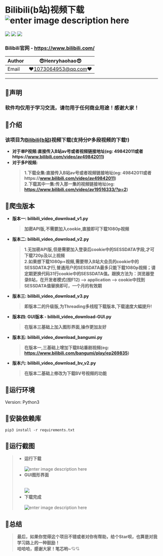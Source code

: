 Bilibili(b站)视频下载 ![enter image description here](Pic/logo.png)
===========================
![](https://img.shields.io/badge/Python-3.6.3-green.svg) ![](https://img.shields.io/badge/requests-2.18.4-green.svg) ![](https://img.shields.io/badge/moviepy-0.2.3.2-green.svg)
### Bilibili官网 - https://www.bilibili.com/
|Author|:sunglasses:Henryhaohao:sunglasses:|
|---|---
|Email|:hearts:1073064953@qq.com:hearts:

    
****
## :dolphin:声明
### 软件均仅用于学习交流，请勿用于任何商业用途！感谢大家！
## :dolphin:介绍
### 该项目为[Bilibili(b站)](https://www.bilibili.com/)视频下载(支持分P多段视频的下载!)
- **对于单P视频:直接传入B站av号或者视频链接地址(eg: 49842011或者https://www.bilibili.com/video/av49842011)**
- **对于多P视频:**
  > **1.下载全集:直接传入B站av号或者视频链接地址(eg: 49842011或者https://www.bilibili.com/video/av49842011)**<br>
  > **2.下载其中一集:传入那一集的视频链接地址(eg: https://www.bilibili.com/video/av19516333/?p=2)**
## :dolphin:爬虫版本
- **版本一: bilibili_video_download_v1.py**
  > **加密API版,不需要加入cookie,直接即可下载1080p视频<br>**
- **版本二: bilibili_video_download_v2.py**
  > **1.无加密API版,但是需要加入登录后cookie中的SESSDATA字段,才可下载720p及以上视频**<br>
  > **2.如果想下载1080p+视频,需要带入B站大会员的cookie中的SESSDATA才行,普通用户的SESSDATA最多只能下载1080p视频；请定期更换代码31行cookie中的SESSDATA值。跟换方法为：浏览器登录B站，在开发者模式(按F12) --> application --> cookie中找到SESSDATA值替换即可，一个月的有效期**
- **版本三: bilibili_video_download_v3.py**
  > **即版本二的升级版,为Threading多线程下载版本,下载速度大幅提升!**<br> 

- **版本四: GUI版本 - bilibili_video_download-GUI.py**
  > **在版本三基础上加入图形界面,操作更加友好<br>**

- **版本五: bilibili_video_download_bangumi.py**
  > **在版本一,三基础上增加下载B站番剧视频(eg: https://www.bilibili.com/bangumi/play/ep269835)<br>**

- **版本六: bilibili_video_download_bv_v2.py**
  > **在版本二基础上修改为下载BV号视频的功能<br>**
## :dolphin:运行环境
Version: Python3
## :dolphin:安装依赖库
```
pip3 install -r requirements.txt
```
## :dolphin:运行截图
> - **运行下载**<br><br>
![enter image description here](Pic/run.png)
> - **GUI图形界面**<br><br>  
![](Pic/GUI-run.png)
> - **下载完成**<br><br>
![enter image description here](Pic/video.png)
## :dolphin:**总结**
> **最后，如果你觉得这个项目不错或者对你有帮助，给个Star呗，也算是对我学习路上的一种鼓励！<br>
 哈哈哈，感谢大家！笔芯哟~**:cupid::cupid:
